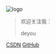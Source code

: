![logo](images/breezepython.png ':size=260x260')

> 欢迎关注我：  
>
> deyou


[CSDN](https://blog.csdn.net/qq_21344887)
[GitHub](https://github.com/deyou123)
